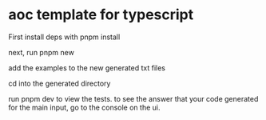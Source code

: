 # aoc template for typescript

First install deps with pnpm install

next, run pnpm new 

add the examples to the new generated txt files

cd into the generated directory

run pnpm dev to view the tests. to see the answer that your code generated for the main input, go to the console on the ui. 
